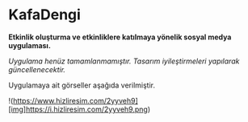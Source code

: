 # KafaDengi
**Etkinlik oluşturma ve etkinliklere katılmaya yönelik sosyal medya uygulaması.**

*Uygulama henüz tamamlanmamıştır.
 Tasarım iyileştirmeleri yapılarak güncellenecektir.*
 
 Uygulamaya ait görseller aşağıda verilmiştir.
 
 !(https://www.hizliresim.com/2yyveh9][img]https://i.hizliresim.com/2yyveh9.png)


